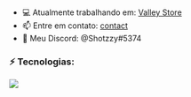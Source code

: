 
- 💻 Atualmente trabalhando em: [Valley Store](https://santagroup.com.br)
- 📫 Entre em contato: [contact](valleystoreatendimento@gmail.com)
- 📱 Meu Discord: @Shotzzy#5374 

### ⚡ Tecnologias:
<a href="https://skillicons.dev">
    <img src="https://skillicons.dev/icons?i=html,css,js,lua,react,ts,nodejs,mongodb,mysql" />
</a>

